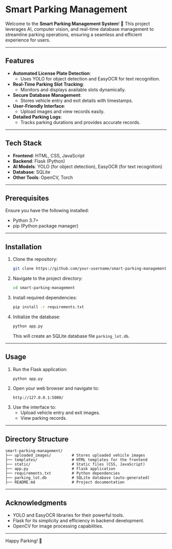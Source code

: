 # Smart Parking Management

Welcome to the **Smart Parking Management System**! 🚗 This project leverages AI, computer vision, and real-time database management to streamline parking operations, ensuring a seamless and efficient experience for users.

---

## Features

- **Automated License Plate Detection**: 
  - Uses YOLO for object detection and EasyOCR for text recognition.
- **Real-Time Parking Slot Tracking**: 
  - Monitors and displays available slots dynamically.
- **Secure Database Management**: 
  - Stores vehicle entry and exit details with timestamps.
- **User-Friendly Interface**: 
  - Upload images and view records easily.
- **Detailed Parking Logs**: 
  - Tracks parking durations and provides accurate records.

---

## Tech Stack

- **Frontend**: HTML, CSS, JavaScript
- **Backend**: Flask (Python)
- **AI Models**: YOLO (for object detection), EasyOCR (for text recognition)
- **Database**: SQLite
- **Other Tools**: OpenCV, Torch

---

## Prerequisites

Ensure you have the following installed:

- Python 3.7+
- pip (Python package manager)

---

## Installation

1. Clone the repository:
   ```bash
   git clone https://github.com/your-username/smart-parking-management.git
   ```
2. Navigate to the project directory:
   ```bash
   cd smart-parking-management
   ```
3. Install required dependencies:
   ```bash
   pip install -r requirements.txt
   ```
4. Initialize the database:
   ```bash
   python app.py
   ```
   This will create an SQLite database file `parking_lot.db`.

---

## Usage

1. Run the Flask application:
   ```bash
   python app.py
   ```
2. Open your web browser and navigate to:
   ```
   http://127.0.0.1:5000/
   ```
3. Use the interface to:
   - Upload vehicle entry and exit images.
   - View parking records.

---

## Directory Structure

```
smart-parking-management/
├── uploaded_images/         # Stores uploaded vehicle images
├── templates/               # HTML templates for the frontend
├── static/                  # Static files (CSS, JavaScript)
├── app.py                   # Flask application
├── requirements.txt         # Python dependencies
├── parking_lot.db           # SQLite database (auto-generated)
├── README.md                # Project documentation
```

---

## Acknowledgments

- YOLO and EasyOCR libraries for their powerful tools.
- Flask for its simplicity and efficiency in backend development.
- OpenCV for image processing capabilities.

---


Happy Parking! 🚗
